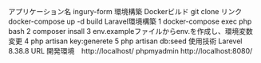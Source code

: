 アプリケーション名 ingury-form
環境構築
 Dockerビルド
  git clone リンク
  docker-compose up -d build
 Laravel環境構築
  1 docker-compose exec php bash
  2 composer insall
  3 env.exampleファイルからenv.を作成し、環境変数変更
  4 php artisan key:generete
  5 php artisan db:seed
使用技術
  Larevel 8.38.8
URL
 開発環境　http://localhost/
 phpmyadmin http://localhost:8080/
  
　
